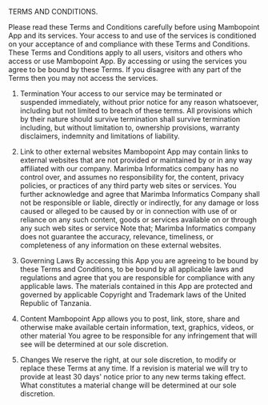 TERMS AND CONDITIONS.

Please read these Terms and Conditions carefully before using Mambopoint App and its services.
Your access to and use of the services is conditioned on your acceptance of and compliance with these Terms and Conditions.
These Terms and Conditions apply to all users, visitors and others who access or use Mambopoint App.
By accessing or using the services you agree to be bound by these Terms.
If you disagree with any part of the Terms then you may not access the services.

1. Termination
Your access to our service may be terminated or suspended immediately, without prior notice for any reason whatsoever, including but not limited to breach of these terms.
All provisions which by their nature should survive termination shall survive termination including, but without limitation to, ownership provisions, warranty disclaimers, indemnity and limitations of liability.

2. Link to other external websites
Mambopoint App may contain links to external websites that are not provided or maintained by or in any way affiliated with our company.
Marimba Informatics company has no control over, and assumes no responsibility for, the content,
privacy policies, or practices of any third party web sites or services. You further acknowledge and
agree that Marimba Informatics Company shall not be responsible or liable, directly or indirectly, for any
damage or loss caused or alleged to be caused by or in connection with use of or reliance on any
such content, goods or services available on or through any such web sites or service
Note that; Marimba Informatics company does not guarantee the accuracy, relevance, timeliness, or completeness of any information on these external websites.

3. Governing Laws
By accessing this App you are agreeing to be bound by these Terms and Conditions, to be bound by all applicable laws and regulations and agree that you are responsible for compliance with any applicable laws.
The materials contained in this App are protected and governed by applicable Copyright and Trademark laws of the United Republic of Tanzania.

4. Content
Mambopoint App allows you to post, link, store, share and otherwise make available certain information,
text, graphics, videos, or other material You agree to be responsible for any infringement that will see will be determined at our sole discretion.

5. Changes
We reserve the right, at our sole discretion, to modify or replace these Terms at any time. If a
revision is material we will try to provide at least 30 days' notice prior to any new terms
taking effect. What constitutes a material change will be determined at our sole discretion.
